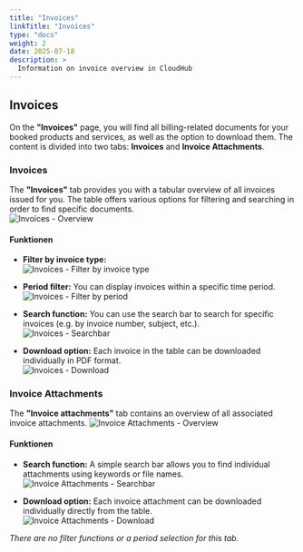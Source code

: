 ```yaml
---
title: "Invoices"
linkTitle: "Invoices"
type: "docs"
weight: 2
date: 2025-07-18
description: >
  Information on invoice overview in CloudHub
---
```


## Invoices

On the **"Invoices"** page, you will find all billing-related documents for your booked products and services, as well as the option to download them. The content is divided into two tabs: **Invoices** and **Invoice Attachments**.

### Invoices

The **"Invoices"** tab provides you with a tabular overview of all invoices issued for you. The table offers various options for filtering and searching in order to find specific documents.\
![Invoices - Overview](../img/invoices/invoices-overview.png)

#### Funktionen

- **Filter by invoice type:**\
![Invoices - Filter by invoice type](../img/invoices/invoices-filter-invoice-type.png)

- **Period filter:**
  You can display invoices within a specific time period.\
  ![Invoices - Filter by period](../img/invoices/invoices-filter-period.png)

- **Search function:**
  You can use the search bar to search for specific invoices (e.g. by invoice number, subject, etc.).\
  ![Invoices - Searchbar](../img/invoices/invoices-searchbar.png)

- **Download option:**
  Each invoice in the table can be downloaded individually in PDF format.\
  ![Invoices - Download](../img/invoices/invoices-download.png)

### Invoice Attachments

The **"Invoice attachments"** tab contains an overview of all associated invoice attachments.
![Invoice Attachments - Overview](../img/invoices/annexes-overview.png)

#### Funktionen

- **Search function:**
  A simple search bar allows you to find individual attachments using keywords or file names.\
  ![Invoice Attachments - Searchbar](../img/invoices/annexes-searchbar.png)

- **Download option:**
  Each invoice attachment can be downloaded individually directly from the table.\
  ![Invoice Attachments - Download](../img/invoices/annexes-download.png)

*There are no filter functions or a period selection for this tab.*
